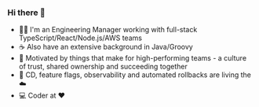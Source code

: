 ### Hi there 👋

- 🧑‍🔧 I'm an Engineering Manager working with full-stack TypeScript/React/Node.js/AWS teams
- ☕ Also have an extensive background in Java/Groovy
- 🤗 Motivated by things that make for high-performing teams - a culture of trust, shared ownership and succeeding together
- 🔧 CD, feature flags, observability and automated rollbacks are living the ☁️
- 💻 Coder at :heart:

<!--
**ceva24/ceva24** is a ✨ _special_ ✨ repository because its `README.md` (this file) appears on your GitHub profile.

Here are some ideas to get you started:

- 🔭 I’m currently working on ...
- 🌱 I’m currently learning ...
- 👯 I’m looking to collaborate on ...
- 🤔 I’m looking for help with ...
- 💬 Ask me about ...
- 📫 How to reach me: ...
- 😄 Pronouns: ...
- ⚡ Fun fact: ...
-->
